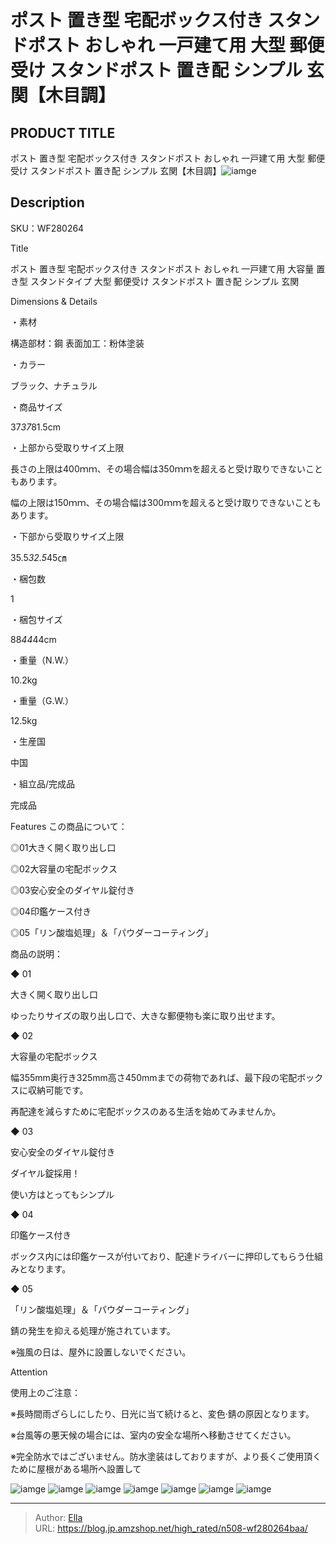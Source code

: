 # ポスト 置き型 宅配ボックス付き スタンドポスト おしゃれ 一戸建て用 大型 郵便受け  スタンドポスト 置き配 シンプル  玄関【木目調】


## PRODUCT TITLE 

ポスト 置き型 宅配ボックス付き スタンドポスト おしゃれ 一戸建て用 大型 郵便受け  スタンドポスト 置き配 シンプル  玄関【木目調】![iamge](https://b2bfiles1.gigab2b.cn/image/wkseller/304/WF280264BAA/20210608_f81c410a6e9575ccc3f06dfc205efc16.jpg)

## Description

SKU：WF280264



Title

ポスト 置き型 宅配ボックス付き スタンドポスト おしゃれ 一戸建て用 大容量 置き型 スタンドタイプ 大型 郵便受け  スタンドポスト 置き配 シンプル  玄関

Dimensions &amp; Details



・素材

構造部材：鋼
表面加工：粉体塗装

・カラー

ブラック、ナチュラル

・商品サイズ

37*37*81.5cm

・上部から受取りサイズ上限

長さの上限は400ｍｍ、その場合幅は350ｍｍを超えると受け取りできないこともあります。

幅の上限は150ｍｍ、その場合幅は300ｍｍを超えると受け取りできないこともあります。

・下部から受取りサイズ上限

35.5*32.5*45㎝

・梱包数

1

・梱包サイズ

88*44*44cm

・重量（N.W.）

10.2kg

・重量（G.W.）

12.5kg

・生産国

中国

・組立品/完成品

完成品





Features
この商品について：

◎01大きく開く取り出し口

◎02大容量の宅配ボックス

◎03安心安全のダイヤル錠付き

◎04印鑑ケース付き

◎05「リン酸塩処理」＆「パウダーコーティング」

商品の説明：

◆ 01

大きく開く取り出し口

ゆったりサイズの取り出し口で、大きな郵便物も楽に取り出せます。

◆ 02

大容量の宅配ボックス

幅355mm奥行き325mm高さ450mmまでの荷物であれば、最下段の宅配ボックスに収納可能です。

再配達を減らすために宅配ボックスのある生活を始めてみませんか。

◆ 03

安心安全のダイヤル錠付き

ダイヤル錠採用！

使い方はとってもシンプル

◆ 04

印鑑ケース付き

ボックス内には印鑑ケースが付いており、配達ドライバーに押印してもらう仕組みとなります。

◆ 05

「リン酸塩処理」＆「パウダーコーティング」

錆の発生を抑える処理が施されています。

※強風の日は、屋外に設置しないでください。



Attention

使用上のご注意：

※長時間雨ざらしにしたり、日光に当て続けると、変色·錆の原因となります。

※台風等の悪天候の場合には、室内の安全な場所へ移動させてください。

※完全防水ではございません。防水塗装はしておりますが、より長くご使用頂くために屋根がある場所へ設置して









![iamge](https://b2bfiles1.gigab2b.cn/image/wkseller/304/WF280264BAA/20210608_302d96b37346f45b32e6e1c02fd65e34.jpg)
![iamge](https://b2bfiles1.gigab2b.cn/image/wkseller/304/WF280264BAA/20210608_47f9771093fb72806098a5905dbc1ff4.jpg)
![iamge](https://b2bfiles1.gigab2b.cn/image/wkseller/304/WF280264BAA/20210608_80d6db7d88c3236609d3316627770e81.jpg)
![iamge](https://b2bfiles1.gigab2b.cn/image/wkseller/304/WF280264BAA/20210608_906a973d2b6f8de79a423ec5dfd8f28c.jpg)
![iamge](https://b2bfiles1.gigab2b.cn/image/wkseller/304/WF280264BAA/20210608_9e8cfa8ab976df565497c2db7574afad.jpg)
![iamge](https://b2bfiles1.gigab2b.cn/image/wkseller/304/WF280264BAA/20210608_a0c9027a93ae5b1a3dab5733a5eac64a.jpg)
![iamge](https://b2bfiles1.gigab2b.cn/image/wkseller/304/WF280264BAA/20210608_ac7685efb5b5be1c4a7360e0804892be.jpg)


---

> Author: [Ella](https://blog.jp.amzshop.net/)  
> URL: https://blog.jp.amzshop.net/high_rated/n508-wf280264baa/  

